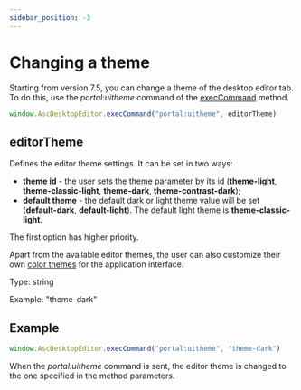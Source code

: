 ```yaml
---
sidebar_position: -3
---
```


# Changing a theme

Starting from version 7.5, you can change a theme of the desktop editor tab. To do this, use the *portal:uitheme* command of the [execCommand](./execcommand.md) method.

``` ts
window.AscDesktopEditor.execCommand("portal:uitheme", editorTheme)
```

## editorTheme

Defines the editor theme settings. It can be set in two ways:

- **theme id** - the user sets the theme parameter by its id (**theme-light**, **theme-classic-light**, **theme-dark**, **theme-contrast-dark**);
- **default theme** - the default dark or light theme value will be set (**default-dark**, **default-light**). The default light theme is **theme-classic-light**.

The first option has higher priority.

Apart from the available editor themes, the user can also customize their own [color themes](https://helpcenter.onlyoffice.com/installation/docs-developer-change-theme.aspx) for the application interface.

Type: string

Example: "theme-dark"

## Example

``` ts
window.AscDesktopEditor.execCommand("portal:uitheme", "theme-dark")
```

When the *portal:uitheme* command is sent, the editor theme is changed to the one specified in the method parameters.
